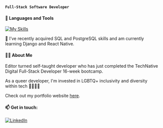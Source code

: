 **`Full-Stack Software Developer`**

#### 🧰 Languages and Tools 
[![My Skills](https://skillicons.dev/icons?i=js,html,css,react,redux,vscode,github,git,nodejs,expressjs,postgres,py)](https://skillicons.dev) 

🌱 I’ve recently acquired SQL and PostgreSQL skills and am currently learning Django and React Native.

#### 🏳️‍🌈 About Me
Editor turned self-taught developer who has just completed the TechNative Digital Full-Stack Developer 16-week bootcamp. 

As a queer developer, I'm invested in LGBTQ+ inclusivity and diversity within tech 🏳️‍🌈🏳️‍⚧️ 

Check out my portfolio website [here](https://sbennett.dev). 

#### 📫 Get in touch:
 
[![LinkedIn](https://img.shields.io/badge/LinkedIn-0077B5?style=for-the-badge&logo=linkedin&logoColor=white)](https://www.linkedin.com/in/susannah-bennett-a16627181/)



<!--
- 🔭 I’m currently working on ...
- 🌱 I’m currently learning ...
- 👯 I’m looking to collaborate on ...
- 🤔 I’m looking for help with ...
- 💬 Ask me about ...
- 📫 How to reach me: ...
- 😄 Pronouns: ...
- ⚡ Fun fact: ...

### Hi there 👋

## 🚀 About Me

## 🌱 Currently Exploring
-->
